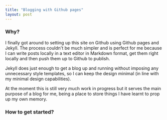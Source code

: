 ```yaml
---
title: "Blogging with Github pages"
layout: post
---
```


### Why?

I finally got around to setting up this site on Github using Github
pages and Jekyll. The process couldn't be much simpler and is perfect
for me because I can write posts locally in a text editor in Markdown
format, get them right locally and then push them up to Github to
publish.

Jekyll does just enough to get a blog up and running without imposing
any unnecessary style templates, so I can keep the design minimal (in
line with my minimal design capabilities).

At the moment this is still very much work in progress but it serves the
main purpose of a blog for me, being a place to store things I have
learnt to prop up my own memory.

### How to get started?


